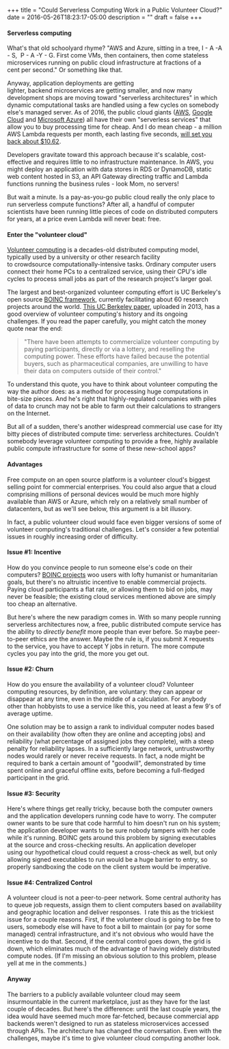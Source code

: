 +++
title = "Could Serverless Computing Work in a Public Volunteer Cloud?"
date = 2016-05-26T18:23:17-05:00
description = ""
draft = false
+++

<h4>Serverless computing</h4>
What's that old schoolyard rhyme? "AWS and Azure, sitting in a tree, I - A -A - S,  P - A -Y - G. First come VMs, then containers, then come stateless microservices running on public cloud infrastructure at fractions of a cent per second." Or something like that.

Anyway, application deployments are getting lighter, backend microservices are getting smaller, and now many development shops are moving toward "serverless architectures" in which dynamic computational tasks are handled using a few cycles on somebody else's managed server. As of 2016, the public cloud giants (<a href="https://aws.amazon.com/lambda/">AWS</a>, <a href="https://cloud.google.com/functions/docs/">Google Cloud</a> and <a href="https://azure.microsoft.com/en-us/services/functions/">Microsoft Azure</a>) all have their own "serverless services" that allow you to buy processing time for cheap. And I do mean cheap - a million AWS Lambda requests per month, each lasting five seconds, <a href="https://s3.amazonaws.com/lambda-tools/pricing-calculator.html">will set you back about $10.62</a>.

Developers gravitate toward this approach because it's scalable, cost-effective and requires little to no infrastructure maintenance. In AWS, you might deploy an application with data stores in RDS or DynamoDB, static web content hosted in S3, an API Gateway directing traffic and Lambda functions running the business rules - look Mom, no servers!

But wait a minute. Is a pay-as-you-go public cloud really the only place to run serverless compute functions? After all, a handful of computer scientists have been running little pieces of code on distributed computers for years, at a price even Lambda will never beat: free.

<!--more-->
<h4>Enter the "volunteer cloud"</h4>
<a href="https://en.wikipedia.org/wiki/Volunteer_computing">Volunteer computing</a> is a decades-old distributed computing model, typically used by a university or other research facility to crowdsource computationally-intensive tasks. Ordinary computer users connect their home PCs to a centralized service, using their CPU's idle cycles to process small jobs as part of the research project's larger goal.

The largest and best-organized volunteer computing effort is UC Berkeley's open source <a href="https://boinc.berkeley.edu">BOINC framework</a>, currently facilitating about 60 research projects around the world. <a href="http://boinc.berkeley.edu/boinc_papers/crossroads.pdf">This UC Berkeley paper</a>, uploaded in 2013, has a good overview of volunteer computing's history and its ongoing challenges. If you read the paper carefully, you might catch the money quote near the end:
<blockquote>"There have been attempts to commercialize volunteer computing by paying participants, directly or via a lottery, and reselling the computing power. These efforts have failed because the potential buyers, such as pharmaceutical companies, are unwilling to have their data on computers outside of their control."</blockquote>
To understand this quote, you have to think about volunteer computing the way the author does: as a method for processing huge computations in bite-size pieces. And he's right that highly-regulated companies with piles of data to crunch may not be able to farm out their calculations to strangers on the Internet.

But all of a sudden, there's another widespread commercial use case for itty bitty pieces of distributed compute time: serverless architectures. Couldn't somebody leverage volunteer computing to provide a free, highly available public compute infrastructure for some of these new-school apps?
<h4>Advantages</h4>
Free compute on an open source platform is a volunteer cloud's biggest selling point for commercial enterprises. You could also argue that a cloud comprising millions of personal devices would be much more highly available than AWS or Azure, which rely on a relatively small number of datacenters, but as we'll see below, this argument is a bit illusory.

In fact, a public volunteer cloud would face even bigger versions of some of volunteer computing's traditional challenges. Let's consider a few potential issues in roughly increasing order of difficulty.
<h4>Issue #1: Incentive</h4>
How do you convince people to run someone else's code on their computers? <a href="http://boinc.berkeley.edu/projects.php">BOINC projects</a> woo users with lofty humanist or humanitarian goals, but there's no altruistic incentive to enable commercial projects. Paying cloud participants a flat rate, or allowing them to bid on jobs, may never be feasible; the existing cloud services mentioned above are simply too cheap an alternative.

But here's where the new paradigm comes in. With so many people running serverless architectures now, a free, public distributed compute service has the ability to <em>directly benefit</em> more people than ever before. So maybe peer-to-peer ethics are the answer. Maybe the rule is, if you submit X requests to the service, you have to accept Y jobs in return. The more compute cycles you pay into the grid, the more you get out.
<h4>Issue #2: Churn</h4>
How do you ensure the availability of a volunteer cloud? Volunteer computing resources, by definition, are voluntary: they can appear or disappear at any time, even in the middle of a calculation. For anybody other than hobbyists to use a service like this, you need at least a few 9's of average uptime.

One solution may be to assign a rank to individual computer nodes based on their availability (how often they are online and accepting jobs) and reliability (what percentage of assigned jobs they complete), with a steep penalty for reliability lapses. In a sufficiently large network, untrustworthy nodes would rarely or never receive requests. In fact, a node might be required to bank a certain amount of "goodwill", demonstrated by time spent online and graceful offline exits, before becoming a full-fledged participant in the grid.
<h4>Issue #3: Security</h4>
Here's where things get really tricky, because both the computer owners and the application developers running code have to worry. The computer owner wants to be sure that code harmful to him doesn't run on his system; the application developer wants to be sure nobody tampers with her code while it's running. BOINC gets around this problem by signing executables at the source and cross-checking results. An application developer using our hypothetical cloud could request a cross-check as well, but only allowing signed executables to run would be a huge barrier to entry, so properly sandboxing the code on the client system would be imperative.
<h4>Issue #4: Centralized Control</h4>
A volunteer cloud is not a peer-to-peer network. Some central authority has to queue job requests, assign them to client computers based on availability and geographic location and deliver responses.  I rate this as the trickiest issue for a couple reasons. First, if the volunteer cloud is going to be free to users, somebody else will have to foot a bill to maintain (or pay for some managed) central infrastructure, and it's not obvious who would have the incentive to do that. Second, if the central control goes down, the grid is down, which eliminates much of the advantage of having widely distributed compute nodes. (If I'm missing an obvious solution to this problem, please yell at me in the comments.)
<h4>Anyway</h4>
The barriers to a publicly available volunteer cloud may seem insurmountable in the current marketplace, just as they have for the last couple of decades. But here's the difference: until the last couple years, the idea would have seemed much more far-fetched, because commercial app backends weren't designed to run as stateless microservices accessed through APIs. The architecture has changed the conversation. Even with the challenges, maybe it's time to give volunteer cloud computing another look.